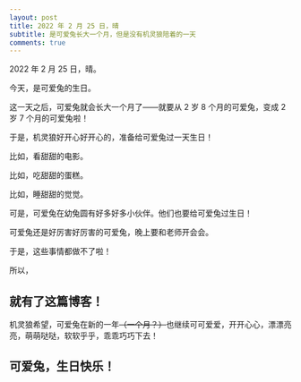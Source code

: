 ```yaml
---
layout: post
title: 2022 年 2 月 25 日，晴
subtitle: 是可爱兔长大一个月，但是没有机灵狼陪着的一天
comments: true
---
```


2022 年 2 月 25 日，晴。

今天，是可爱兔的生日。

这一天之后，可爱兔就会长大一个月了——就要从 2 岁 8 个月的可爱兔，变成 2 岁 7 个月的可爱兔啦！

于是，机灵狼好开心好开心的，准备给可爱兔过一天生日！

比如，看甜甜的电影。

比如，吃甜甜的蛋糕。

比如，睡甜甜的觉觉。

可是，可爱兔在幼兔圆有好多好多小伙伴。他们也要给可爱兔过生日！

可爱兔还是好厉害好厉害的可爱兔，晚上要和老师开会会。

于是，这些事情都做不了啦！

所以，

## 就有了这篇博客！

机灵狼希望，可爱兔在新的一年<del>（一个月？）</del>也继续可可爱爱，开开心心，漂漂亮亮，萌萌哒哒，软软乎乎，乖乖巧巧下去！

## 可爱兔，生日快乐！
